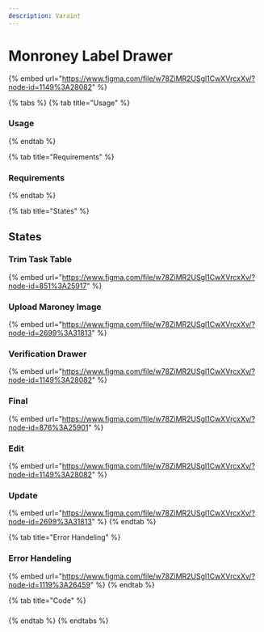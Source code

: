 ```yaml
---
description: Varaint
---
```


# Monroney Label Drawer

{% embed url="https://www.figma.com/file/w78ZiMR2USgl1CwXVrcxXv/?node-id=1149%3A28082" %}

{% tabs %}
{% tab title="Usage" %}
### Usage
{% endtab %}

{% tab title="Requirements" %}
### Requirements
{% endtab %}

{% tab title="States" %}
## States

### Trim Task Table

{% embed url="https://www.figma.com/file/w78ZiMR2USgl1CwXVrcxXv/?node-id=851%3A25917" %}

### Upload Maroney Image

{% embed url="https://www.figma.com/file/w78ZiMR2USgl1CwXVrcxXv/?node-id=2699%3A31813" %}

### Verification Drawer

{% embed url="https://www.figma.com/file/w78ZiMR2USgl1CwXVrcxXv/?node-id=1149%3A28082" %}

### Final

{% embed url="https://www.figma.com/file/w78ZiMR2USgl1CwXVrcxXv/?node-id=876%3A25901" %}

### Edit

{% embed url="https://www.figma.com/file/w78ZiMR2USgl1CwXVrcxXv/?node-id=1149%3A28082" %}

### Update

{% embed url="https://www.figma.com/file/w78ZiMR2USgl1CwXVrcxXv/?node-id=2699%3A31813" %}
{% endtab %}

{% tab title="Error Handeling" %}
### Error Handeling

{% embed url="https://www.figma.com/file/w78ZiMR2USgl1CwXVrcxXv/?node-id=1119%3A26459" %}
{% endtab %}

{% tab title="Code" %}
### 
{% endtab %}
{% endtabs %}





